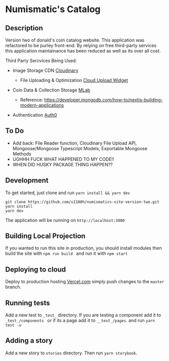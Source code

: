 # Numismatic's Catalog

## Description
Version two of donald's coin catalog website. This application was refactored to be purley front-end. By relying on free third-party services this application maintainance has been reduced as well as its over all cost.

Third Party Sercvices Being Used:
* Image Storage CDN [Cloudinary](https://cloudinary.com "Cloudinary")
  * File Uploading & Optimization [Cloud Upload Widget](https://cloudinary.com/documentation/upload_widget "Cloudinary Upload Widget")

* Coin Data & Collection Storage [MLab](https://mlab.com/ "MLab")
  * Reference: https://developer.mongodb.com/how-to/nextjs-building-modern-applications

* Authentication [Auth0](https://auth0.com/ "Auth0")

  


## To Do
* Add back: File Reader function, Cloudinary File Upload API, Mongoose/Mongoose Typescript Models, Exportable Mongoose Methods
* UGHHH FUCK WHAT HAPPENED TO MY CODE!!
* WHEN DID HUSKY PACKAGE THING HAPPEN??

## Development

To get started, just clone and run ```yarn install && yarn dev```

```
git clone https://github.com/s1100h/numismatics-site-version-two.git
yarn install
yarn dev

```

The application will be running on ```http://localhost:3000```

## Building Local Projection

If you wanted to run this site in production, you should install modules then build the site with ```npm run build ``` and run it with ``` npm start ```


## Deploying to cloud

Deploy to production hosting [Vercel.com](https://vercel.com/ "Vercel.com") simply push changes to the ``` master ``` branch.

## Running tests

Add a new test to ```_test_``` directory. If you are testing a component add it to ```_test_/components ``` or if its a page add it to ``` __test_/pages ```. and run ``` yarn test -u ```


## Adding a story

Add a new story to ```stories``` directory. Then run ``` yarn storybook ```.



